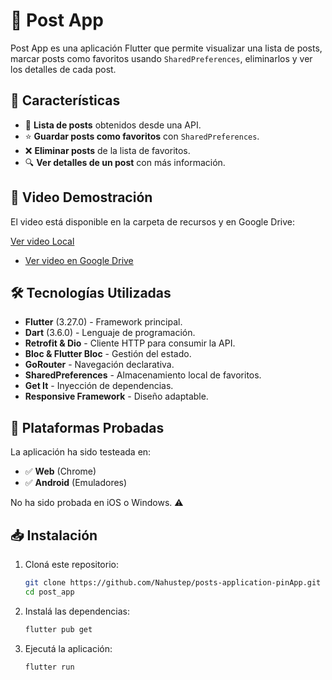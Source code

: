 # 📱 Post App

Post App es una aplicación Flutter que permite visualizar una lista de posts, marcar posts como favoritos usando `SharedPreferences`, eliminarlos y ver los detalles de cada post.

## 🚀 Características
- 📌 **Lista de posts** obtenidos desde una API.
- ⭐ **Guardar posts como favoritos** con `SharedPreferences`.
- ❌ **Eliminar posts** de la lista de favoritos.
- 🔍 **Ver detalles de un post** con más información.

## 🎥 Video Demostración

El video está disponible en la carpeta de recursos y en Google Drive:

[Ver video Local](assets/videos/Demo.mp4)
- [Ver video en Google Drive](https://drive.google.com/file/d/11IJ7lfnrqjppGQ4AOKTrHfDmsr-r7vRL/view?usp=sharing)

## 🛠️ Tecnologías Utilizadas
- **Flutter** (3.27.0) - Framework principal.
- **Dart** (3.6.0) - Lenguaje de programación.
- **Retrofit & Dio** - Cliente HTTP para consumir la API.
- **Bloc & Flutter Bloc** - Gestión del estado.
- **GoRouter** - Navegación declarativa.
- **SharedPreferences** - Almacenamiento local de favoritos.
- **Get It** - Inyección de dependencias.
- **Responsive Framework** - Diseño adaptable.

## 📱 Plataformas Probadas
La aplicación ha sido testeada en:
- ✅ **Web** (Chrome)
- ✅ **Android** (Emuladores)

No ha sido probada en iOS o Windows. ⚠️

## 📥 Instalación
1. Cloná este repositorio:
   ```bash
   git clone https://github.com/Nahustep/posts-application-pinApp.git
   cd post_app
2. Instalá las dependencias:
   ```bash
   flutter pub get
3. Ejecutá la aplicación:
   ```bash
   flutter run
